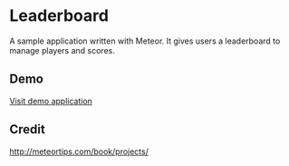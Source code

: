 # Leaderboard

A sample application written with Meteor. It gives users a leaderboard to manage players and scores.

## Demo

[Visit demo application](https://leaderboard-swc.meteor.com)

## Credit

http://meteortips.com/book/projects/
